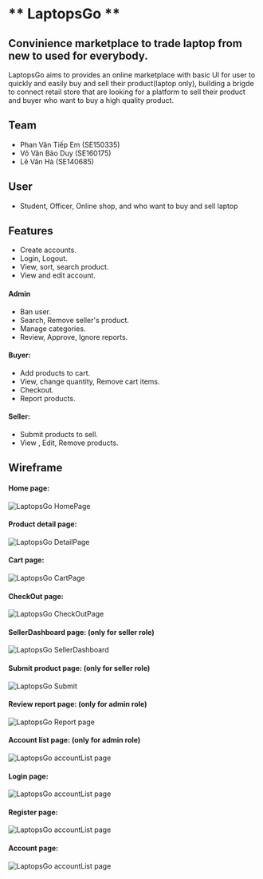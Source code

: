 # ** LaptopsGo **

## Convinience marketplace to trade laptop from new to used for everybody.

LaptopsGo aims to provides an online marketplace with basic UI for user to quickly and easily buy and sell their product(laptop only), building a brigde to connect retail store that are looking for a platform to sell their product and buyer who want to buy a high quality product.

## Team

-   Phan Văn Tiếp Em (SE150335)
-   Võ Văn Bảo Duy (SE160175)
-   Lê Văn Hà (SE140685)

## User

-   Student, Officer, Online shop, and who want to buy and sell laptop

## Features

-   Create accounts.
-   Login, Logout.
-   View, sort, search product.
-   View and edit account.

#### Admin

-   Ban user.
-   Search, Remove seller's product.
-   Manage categories.
-   Review, Approve, Ignore reports.

#### Buyer:

-   Add products to cart.
-   View, change quantity, Remove cart items.
-   Checkout.
-   Report products.

#### Seller:

-   Submit products to sell.
-   View , Edit, Remove products.

## Wireframe

#### Home page:

![LaptopsGo HomePage](./assets/wireframes/LaptopsGo_Home.png)

#### Product detail page:

![LaptopsGo DetailPage](./assets/wireframes/LaptopsGo_Details.png)

#### Cart page:

![LaptopsGo CartPage](./assets/wireframes/LaptopsGo_Cart.png)

#### CheckOut page:

![LaptopsGo CheckOutPage](./assets/wireframes/LaptopsGo_CheckOut.png)

#### SellerDashboard page: (only for seller role)

![LaptopsGo SellerDashboard](./assets/wireframes/LaptopsGo_SellerDashBoardPage.png)

#### Submit product page: (only for seller role)

![LaptopsGo Submit](./assets/wireframes/LaptopsGo_SubmitProduct.png)

#### Review report page: (only for admin role)

![LaptopsGo Report page](./assets/wireframes/LaptopsGo_ReviewReport.png)

#### Account list page: (only for admin role)

![LaptopsGo accountList page](./assets/wireframes/LaptopsGo_AccountList.png)

#### Login page:

![LaptopsGo accountList page](./assets/wireframes/LaptopsGo_Login.png)

#### Register page:

![LaptopsGo accountList page](./assets/wireframes/LaptopsGo_Register.png)

#### Account page:

![LaptopsGo accountList page](./assets/wireframes/LaptopsGo_AccountManager.png)
